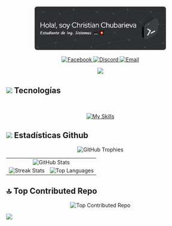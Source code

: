 <p align="center">
  <img src="https://github.com/chkdskChubarieva/chkdskChubarieva/blob/cd1fb63d6b79ffb344b00c8e68a999feaf76041b/assets/github-header-image.png" width="70%" alt="Mi Banner">
</p>

<p align="center">
  <a href="https://facebook.com/https://www.facebook.com/share/159uatL1cC/">
    <img src="https://img.shields.io/badge/Facebook-%231877F2.svg?logo=Facebook&logoColor=white" alt="Facebook">
  </a>
  <a href="https://discord.com/users/christianChubarieva#0140">
    <img src="https://img.shields.io/badge/Discord-%237289DA.svg?logo=discord&logoColor=white" alt="Discord">
  </a>
  <a href="mailto:christian.chubarieva@gmail.com">
    <img src="https://img.shields.io/badge/Email-D14836?logo=gmail&logoColor=white" alt="Email">
  </a>
</p>

<p align="center">
  <a href="https://github.com/DenverCoder1/readme-typing-svg"><img src="https://readme-typing-svg.herokuapp.com?font=Time+New+Roman&color=cyan&size=25&center=true&vCenter=true&width=600&height=100&lines=Bienvenido+a+mi+repositorio!!!;Estudiante+de+Ing.Sistemas;Motivado+a+aprender+nuevas+cosas!;"></a>
</p>

## <img src="https://media2.giphy.com/media/QssGEmpkyEOhBCb7e1/giphy.gif?cid=ecf05e47a0n3gi1bfqntqmob8g9aid1oyj2wr3ds3mg700bl&rid=giphy.gif" width ="25"><b> Tecnologías</b>
<br>

<p align="center">
  <a href="https://skillicons.dev">
    <img src="https://skillicons.dev/icons?i=html,css,js,react,vite,php,laravel,python,java,flask,mysql,postgres,git" alt="My Skills">
  </a>
</p>

## <img src="https://media.giphy.com/media/iY8CRBdQXODJSCERIr/giphy.gif" width="35"><b> Estadísticas Github </b>

<p align="center">
  <table align="center">
    <tr>
      <td colspan="2" align="center">
        <img src="https://github-readme-stats.vercel.app/api?username=chkdskChubarieva&theme=dark&hide_border=true&include_all_commits=false&count_private=false" alt="GitHub Stats">
      </td>
    </tr>
    <tr>
      <td align="center">
        <img src="https://nirzak-streak-stats.vercel.app/?user=chkdskChubarieva&theme=dark&hide_border=true" alt="Streak Stats">
      </td>
      <td align="center">
        <img src="https://github-readme-stats.vercel.app/api/top-langs/?username=chkdskChubarieva&theme=dark&hide_border=true&include_all_commits=false&count_private=false&layout=compact" alt="Top Languages">
      </td>
    </tr>
    <tr>
        <p align="center">
        <img src="https://github-profile-trophy.vercel.app/?username=chkdskChubarieva&theme=dark&no-frame=true&no-bg=true&margin-w=4" alt="GitHub Trophies">
        </p>
    </tr>
  </table>
</p>

## 🔝 Top Contributed Repo
<p align="center">
  <img src="https://github-contributor-stats.vercel.app/api?username=chkdskChubarieva&limit=5&theme=transparent&combine_all_yearly_contributions=true" alt="Top Contributed Repo">
</p>

<img src="https://user-images.githubusercontent.com/73097560/115834477-dbab4500-a447-11eb-908a-139a6edaec5c.gif">

<!-- Proudly created with GPRM ( https://gprm.itsvg.in ) -->
